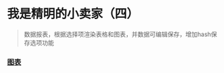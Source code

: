 # 我是精明的小卖家（四）

> 数据报表，根据选择项渲染表格和图表，并数据可编辑保存，增加hash保存选项功能


### [图表](https://gesangs.github.io/IFE/js/39-41/index.html)





